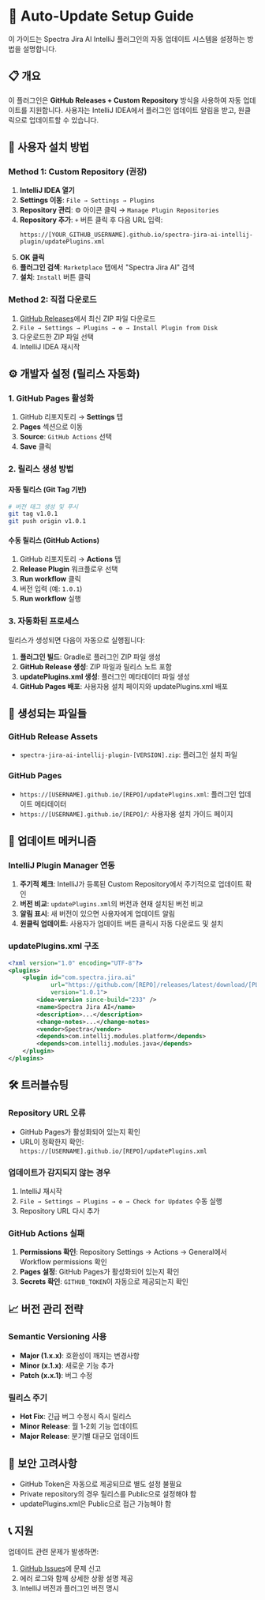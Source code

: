 # 🔄 Auto-Update Setup Guide

이 가이드는 Spectra Jira AI IntelliJ 플러그인의 자동 업데이트 시스템을 설정하는 방법을 설명합니다.

## 📋 개요

이 플러그인은 **GitHub Releases + Custom Repository** 방식을 사용하여 자동 업데이트를 지원합니다. 사용자는 IntelliJ IDEA에서 플러그인 업데이트 알림을 받고, 원클릭으로 업데이트할 수 있습니다.

## 🚀 사용자 설치 방법

### Method 1: Custom Repository (권장)

1. **IntelliJ IDEA 열기**
2. **Settings 이동**: `File → Settings → Plugins`
3. **Repository 관리**: ⚙️ 아이콘 클릭 → `Manage Plugin Repositories`
4. **Repository 추가**: `+` 버튼 클릭 후 다음 URL 입력:
   ```
   https://[YOUR_GITHUB_USERNAME].github.io/spectra-jira-ai-intellij-plugin/updatePlugins.xml
   ```
5. **OK 클릭**
6. **플러그인 검색**: `Marketplace` 탭에서 "Spectra Jira AI" 검색
7. **설치**: `Install` 버튼 클릭

### Method 2: 직접 다운로드

1. [GitHub Releases](https://github.com/[YOUR_REPO]/releases/latest)에서 최신 ZIP 파일 다운로드
2. `File → Settings → Plugins → ⚙️ → Install Plugin from Disk`
3. 다운로드한 ZIP 파일 선택
4. IntelliJ IDEA 재시작

## ⚙️ 개발자 설정 (릴리스 자동화)

### 1. GitHub Pages 활성화

1. GitHub 리포지토리 → **Settings** 탭
2. **Pages** 섹션으로 이동
3. **Source**: `GitHub Actions` 선택
4. **Save** 클릭

### 2. 릴리스 생성 방법

#### 자동 릴리스 (Git Tag 기반)
```bash
# 버전 태그 생성 및 푸시
git tag v1.0.1
git push origin v1.0.1
```

#### 수동 릴리스 (GitHub Actions)
1. GitHub 리포지토리 → **Actions** 탭
2. **Release Plugin** 워크플로우 선택
3. **Run workflow** 클릭
4. 버전 입력 (예: `1.0.1`)
5. **Run workflow** 실행

### 3. 자동화된 프로세스

릴리스가 생성되면 다음이 자동으로 실행됩니다:

1. **플러그인 빌드**: Gradle로 플러그인 ZIP 파일 생성
2. **GitHub Release 생성**: ZIP 파일과 릴리스 노트 포함
3. **updatePlugins.xml 생성**: 플러그인 메타데이터 파일 생성
4. **GitHub Pages 배포**: 사용자용 설치 페이지와 updatePlugins.xml 배포

## 📁 생성되는 파일들

### GitHub Release Assets
- `spectra-jira-ai-intellij-plugin-[VERSION].zip`: 플러그인 설치 파일

### GitHub Pages
- `https://[USERNAME].github.io/[REPO]/updatePlugins.xml`: 플러그인 업데이트 메타데이터
- `https://[USERNAME].github.io/[REPO]/`: 사용자용 설치 가이드 페이지

## 🔧 업데이트 메커니즘

### IntelliJ Plugin Manager 연동
1. **주기적 체크**: IntelliJ가 등록된 Custom Repository에서 주기적으로 업데이트 확인
2. **버전 비교**: `updatePlugins.xml`의 버전과 현재 설치된 버전 비교
3. **알림 표시**: 새 버전이 있으면 사용자에게 업데이트 알림
4. **원클릭 업데이트**: 사용자가 업데이트 버튼 클릭시 자동 다운로드 및 설치

### updatePlugins.xml 구조
```xml
<?xml version="1.0" encoding="UTF-8"?>
<plugins>
    <plugin id="com.spectra.jira.ai" 
            url="https://github.com/[REPO]/releases/latest/download/[PLUGIN].zip" 
            version="1.0.1">
        <idea-version since-build="233" />
        <name>Spectra Jira AI</name>
        <description>...</description>
        <change-notes>...</change-notes>
        <vendor>Spectra</vendor>
        <depends>com.intellij.modules.platform</depends>
        <depends>com.intellij.modules.java</depends>
    </plugin>
</plugins>
```

## 🛠️ 트러블슈팅

### Repository URL 오류
- GitHub Pages가 활성화되어 있는지 확인
- URL이 정확한지 확인: `https://[USERNAME].github.io/[REPO]/updatePlugins.xml`

### 업데이트가 감지되지 않는 경우
1. IntelliJ 재시작
2. `File → Settings → Plugins → ⚙️ → Check for Updates` 수동 실행
3. Repository URL 다시 추가

### GitHub Actions 실패
1. **Permissions 확인**: Repository Settings → Actions → General에서 Workflow permissions 확인
2. **Pages 설정**: GitHub Pages가 활성화되어 있는지 확인
3. **Secrets 확인**: `GITHUB_TOKEN`이 자동으로 제공되는지 확인

## 📈 버전 관리 전략

### Semantic Versioning 사용
- **Major (1.x.x)**: 호환성이 깨지는 변경사항
- **Minor (x.1.x)**: 새로운 기능 추가
- **Patch (x.x.1)**: 버그 수정

### 릴리스 주기
- **Hot Fix**: 긴급 버그 수정시 즉시 릴리스
- **Minor Release**: 월 1-2회 기능 업데이트
- **Major Release**: 분기별 대규모 업데이트

## 🔐 보안 고려사항

- GitHub Token은 자동으로 제공되므로 별도 설정 불필요
- Private repository의 경우 릴리스를 Public으로 설정해야 함
- updatePlugins.xml은 Public으로 접근 가능해야 함

## 📞 지원

업데이트 관련 문제가 발생하면:
1. [GitHub Issues](https://github.com/[YOUR_REPO]/issues)에 문제 신고
2. 에러 로그와 함께 상세한 상황 설명 제공
3. IntelliJ 버전과 플러그인 버전 명시